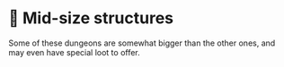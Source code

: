 # 🗼 Mid-size structures

Some of these dungeons are somewhat bigger than the other ones, and may even have special loot to offer.
